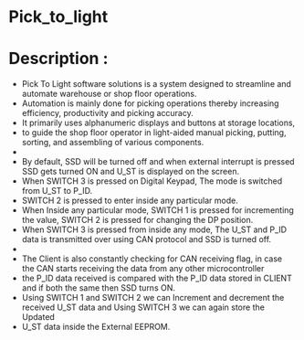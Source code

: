 # Pick_to_light
# Description : 
 * Pick To Light software solutions is a system designed to streamline and automate warehouse or shop floor operations.
 * Automation is mainly done for picking operations thereby increasing efficiency, productivity and picking accuracy. 
 * It primarily uses alphanumeric displays and buttons at storage locations, 
 * to guide the shop floor operator in light-aided manual picking, putting, sorting, and assembling of various components. 
 * 
 * By default, SSD will be turned off and when external interrupt is pressed SSD gets turned ON and U_ST is displayed on the screen.
 * When SWITCH 3 is pressed on Digital Keypad, The mode is switched from U_ST to P_ID.
 * SWITCH 2 is pressed to enter inside any particular mode.
 * When Inside any particular mode, SWITCH 1 is pressed for incrementing the value, SWITCH 2 is pressed for changing the DP position.
 * When SWITCH 3 is pressed from inside any mode, The U_ST and P_ID data is transmitted over using CAN protocol and SSD is turned off.
 * 
 * The Client is also constantly checking for CAN receiving flag, in case the CAN starts receiving the data from any other microcontroller
 * the P_ID data received is compared with the P_ID data stored in CLIENT and if both the same then SSD turns ON.
 * Using SWITCH 1 and SWITCH 2 we can Increment and decrement the received U_ST data and Using SWITCH 3 we can again store the Updated
 * U_ST data inside the External EEPROM.
